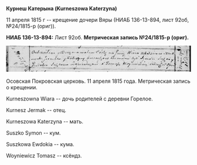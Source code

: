 **Курнеш Катерына (Kurneszowa Katerzyna)**

11 апреля 1815 г -- крещение дочери Вяры (НИАБ 136-13-894, лист 92об,
№24/1815-р (ориг)).

**НИАБ 136-13-894:** Лист 92об. **Метрическая запись №24/1815-р
(ориг).**

![](./media/4881502cf06c6fa7e7eb65e52b5fb1fed823e8ac.png)

Осовская Покровская церковь. 11 апреля 1815 года. Метрическая запись о
крещении.

Kurneszowna Wiara -- дочь родителей с деревни Горелое.

Kurnesz Jermak -- отец.

Kurneszowa Katerzyna -- мать.

Suszko Symon -- кум.

Suszkowa Ewdokia -- кума.

Woyniewicz Tomasz -- ксёндз.

